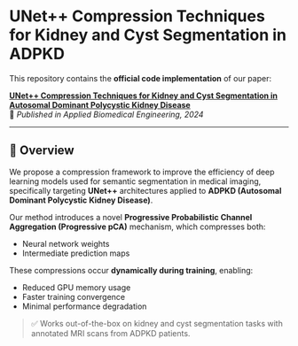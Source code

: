 # UNet++ Compression Techniques for Kidney and Cyst Segmentation in ADPKD

This repository contains the **official code implementation** of our paper:

**[UNet++ Compression Techniques for Kidney and Cyst Segmentation in Autosomal Dominant Polycystic Kidney Disease](https://abe-journal.org/issues/2024/03/22/841)**  
📄 *Published in Applied Biomedical Engineering, 2024*

---

## 📌 Overview

We propose a compression framework to improve the efficiency of deep learning models used for semantic segmentation in medical imaging, specifically targeting **UNet++** architectures applied to **ADPKD (Autosomal Dominant Polycystic Kidney Disease)**.

Our method introduces a novel **Progressive Probabilistic Channel Aggregation (Progressive pCA)** mechanism, which compresses both:
- Neural network weights
- Intermediate prediction maps

These compressions occur **dynamically during training**, enabling:
- Reduced GPU memory usage
- Faster training convergence
- Minimal performance degradation

> ✅ Works out-of-the-box on kidney and cyst segmentation tasks with annotated MRI scans from ADPKD patients.
